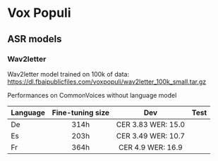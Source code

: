 # Vox Populi

## ASR models

### Wav2letter

Wav2letter model trained on 100k of data: https://dl.fbaipublicfiles.com/voxpopuli/wav2letter_100k_small.tar.gz

Performances on CommonVoices without language model


| Language        | Fine-tuning size |                 Dev              | Test |
| --------------- |:----------------:|:--------------------------------:|:----:|
| De              | 314h             | CER 3.83 WER: 15.0           |      |
| Es              | 203h             | CER 3.49 WER: 10.7           |      |
| Fr              | 364h             | CER 4.9 WER: 16.9           |      |
